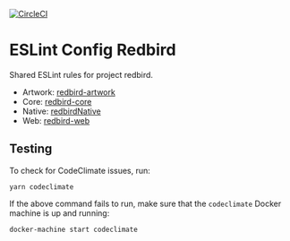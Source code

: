 [![CircleCI](https://circleci.com/gh/joncursi/eslint-config-redbird.svg?style=svg&circle-token=9d318f8c2c4fb6ef91c29815fb3742bf34e71e3a)](https://circleci.com/gh/joncursi/eslint-config-redbird)

# ESLint Config Redbird

Shared ESLint rules for project redbird.

* Artwork: [redbird-artwork](https://github.com/joncursi/redbird-artwork)
* Core: [redbird-core](https://github.com/joncursi/redbird-core)
* Native: [redbirdNative](https://github.com/joncursi/redbirdNative)
* Web: [redbird-web](https://github.com/joncursi/redbird-web)

## Testing

To check for CodeClimate issues, run:

```
yarn codeclimate
```

If the above command fails to run, make sure that the
`codeclimate` Docker machine is up and running:

```
docker-machine start codeclimate
```
